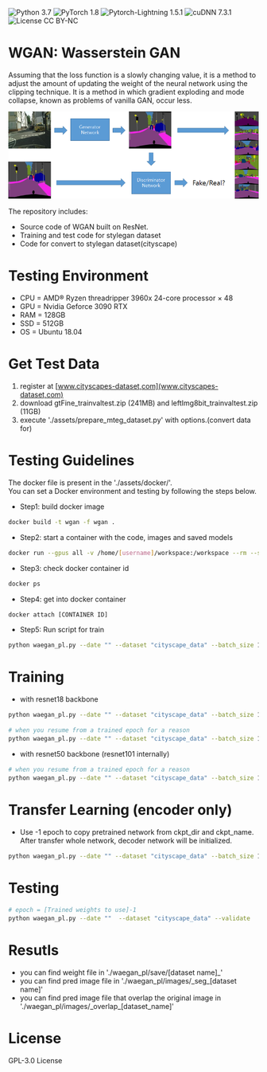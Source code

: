 ![Python 3.7](https://img.shields.io/badge/python-3.7-b0071e.svg?style=plastic)
![PyTorch 1.8](https://img.shields.io/badge/pytorch-1.8-%239e008e.svg?style=plastic)
![Pytorch-Lightning 1.5.1](https://img.shields.io/badge/pytorch_lightning-1.5.1-%239e008e.svg?style=plastic)
![cuDNN 7.3.1](https://img.shields.io/badge/cuda-11.1-2545e6.svg?style=plastic)
![License CC BY-NC](https://img.shields.io/badge/license-GPL_3.0_License-108a00.svg?style=plastic)

# WGAN: Wasserstein GAN
Assuming that the loss function is a slowly changing value, it is a method to adjust the amount of updating the weight of the neural network using the clipping technique. It is a method in which gradient exploding and mode collapse, known as problems of vanilla GAN, occur less.


<p align="center"><img src="assets/assets.png"></p>

The repository includes:
* Source code of WGAN built on ResNet.
* Training and test code for stylegan dataset
* Code for convert to stylegan dataset(cityscape)

# Testing Environment
* CPU = AMD® Ryzen threadripper 3960x 24-core processor × 48
* GPU = Nvidia Geforce 3090 RTX
* RAM = 128GB
* SSD = 512GB
* OS = Ubuntu 18.04

# Get Test Data
1. register at [www.cityscapes-dataset,com](www.cityscapes-dataset,com)
2. download gtFine_trainvaltest.zip (241MB) and leftImg8bit_trainvaltest.zip (11GB) 
3. execute './assets/prepare_mteg_dataset.py' with options.(convert data for)

# Testing Guidelines
The docker file is present in the './assets/docker/'.  
You can set a Docker environment and testing by following the steps below.

* Step1: build docker image
```bash
docker build -t wgan -f wgan .
```
* Step2: start a container with the code, images and saved models
```bash
docker run --gpus all -v /home/[username]/workspace:/workspace --rm --shm-size=16g -ti wgan
```
* Step3: check docker container id
```bash
docker ps
```
* Step4: get into docker container
```bash
docker attach [CONTAINER ID]
```
* Step5: Run script for train
```bash
python waegan_pl.py --date "" --dataset "cityscape_data" --batch_size 15 --precision 32
```

# Training
* with resnet18 backbone
```bash
python waegan_pl.py --date "" --dataset "cityscape_data" --batch_size 15 --precision 32
```
```bash
# when you resume from a trained epoch for a reason
python waegan_pl.py --date "" --dataset "cityscape_data" --batch_size 15 --precision 32 --epoch [trained epoch -1]
```
* with resnet50 backbone (resnet101 internally)
```bash
# when you resume from a trained epoch for a reason
python waegan_pl.py --date "" --dataset "cityscape_data" --batch_size 15 --precision 32 --resnet50
```

# Transfer Learning (encoder only)
* Use -1 epoch to copy pretrained network from ckpt_dir and ckpt_name. After transfer whole network, decoder network will be initialized.

```bash
python waegan_pl.py --date "" --dataset "cityscape_data" --batch_size 15 --precision 32 --epoch -1 --ckpt_dir "./ckpt" --ckpt_name "bestmodel.ckpt"
```
# Testing
```bash
# epoch = [Trained weights to use]-1
python waegan_pl.py --date ""  --dataset "cityscape_data" --validate   --DDP --epoch [trained epoch -1]
```
# Resutls
* you can find weight file in './waegan_pl/save/[dataset name]_'
* you can find pred image file in './waegan_pl/images/\_seg_[dataset name]'
* you can find pred image file that overlap the original image in './waegan_pl/images/\_overlap_[dataset_name]'

# License
GPL-3.0 License
